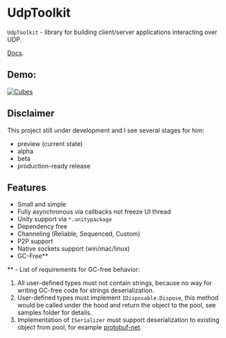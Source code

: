 # UdpToolkit

`UdpToolkit` - library for building client/server applications interacting over UDP.

[Docs](https://udptoolkit.github.io/).

## Demo:

[![Cubes](https://img.youtube.com/vi/dWt0aZtFgNY/0.jpg)](https://www.youtube.com/watch?v=dWt0aZtFgNY "Cubes")



## Disclaimer

This project still under development and I see several stages for him:

- preview (current state)
- alpha
- beta
- production-ready release

## Features

- Small and simple
- Fully asynchronous via callbacks not freeze UI thread
- Unity support via `*.unitypackage`
- Dependency free
- Channeling (Reliable, Sequenced, Custom)
- P2P support
- Native sockets support (win/mac/linux)
- GC-Free**

** - List of requirements for GC-free behavior:
  1) All user-defined types must not contain strings, because no way for writing GC-free code for strings deserialization. 
  2) User-defined types must implement `IDisposable.Dispose`, this method would be called under the hood and return the object to the pool, see samples folder for details.
  3) Implementation of `ISerializer` must support deserialization to existing object from pool, for example [protobuf-net](https://github.com/protobuf-net/protobuf-net). 

